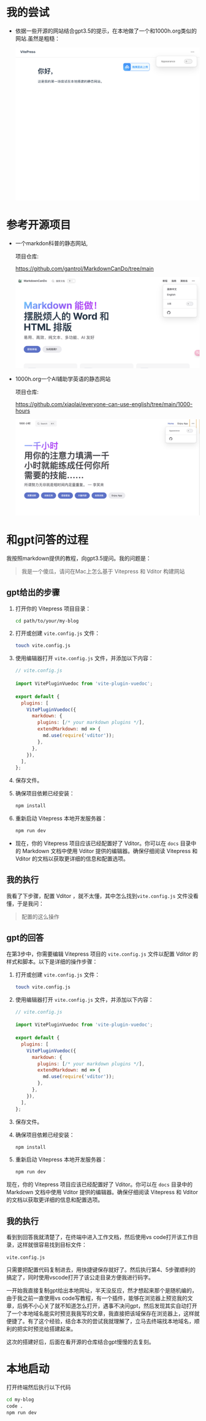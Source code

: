 # 我的尝试
- 依据一些开源的网站结合gpt3.5的提示，在本地做了一个和1000h.org类似的网站.虽然是粗糙：

    ![](./images/my-blog.png)
# 参考开源项目

- 一个markdon科普的静态网站,

    项目仓库:

    https://github.com/gantrol/MarkdownCanDo/tree/main

    ![](./images/markdown.png)

- 1000h.org一个AI辅助学英语的静态网站

    项目仓库:

    https://github.com/xiaolai/everyone-can-use-english/tree/main/1000-hours

    ![](./images/1000h.png)


# 和gpt问答的过程
我按照markdown提供的教程，向gpt3.5提问。我的问题是：

>我是一个傻瓜，请问在Mac上怎么基于 Vitepress 和 Vditor 构建网站

## gpt给出的步骤

1. 打开你的 Vitepress 项目目录：

    ```bash
    cd path/to/your/my-blog
    ```

2. 打开或创建 `vite.config.js` 文件：

    ```bash
    touch vite.config.js
    ```

3. 使用编辑器打开 `vite.config.js` 文件，并添加以下内容：

    ```javascript
    // vite.config.js

    import VitePluginVuedoc from 'vite-plugin-vuedoc';

    export default {
      plugins: [
        VitePluginVuedoc({
          markdown: {
            plugins: [/* your markdown plugins */],
            extendMarkdown: md => {
              md.use(require('vditor'));
            },
          },
        }),
      ],
    };
    ```

4. 保存文件。

5. 确保项目依赖已经安装：

    ```bash
    npm install
    ```

6. 重新启动 Vitepress 本地开发服务器：

    ```bash
    npm run dev
    ```

- 现在，你的 Vitepress 项目应该已经配置好了 Vditor。你可以在 `docs` 目录中的 Markdown 文档中使用 Vditor 提供的编辑器。确保仔细阅读 Vitepress 和 Vditor 的文档以获取更详细的信息和配置选项。

## 我的执行

我看了下步骤，配置 Vditor ，就不太懂，其中怎么找到`vite.config.js` 文件没看懂，于是我问：
>配置的这么操作
## gpt的回答

在第3步中，你需要编辑 Vitepress 项目的 `vite.config.js` 文件以配置 Vditor 的样式和脚本。以下是详细的操作步骤：

1. 打开或创建 `vite.config.js` 文件：

    ```bash
    touch vite.config.js
    ```

2. 使用编辑器打开 `vite.config.js` 文件，并添加以下内容：

    ```javascript
    // vite.config.js

    import VitePluginVuedoc from 'vite-plugin-vuedoc';

    export default {
      plugins: [
        VitePluginVuedoc({
          markdown: {
            plugins: [/* your markdown plugins */],
            extendMarkdown: md => {
              md.use(require('vditor'));
            },
          },
        }),
      ],
    };
    ```

3. 保存文件。

4. 确保项目依赖已经安装：

    ```bash
    npm install
    ```

5. 重新启动 Vitepress 本地开发服务器：

    ```bash
    npm run dev
    ```

现在，你的 Vitepress 项目应该已经配置好了 Vditor。你可以在 `docs` 目录中的 Markdown 文档中使用 Vditor 提供的编辑器。确保仔细阅读 Vitepress 和 Vditor 的文档以获取更详细的信息和配置选项。
## 我的执行
看到到回答我就清楚了，在终端中进入工作文档，然后使用vs code打开该工作目录，这样就很容易找到目标文件：

`vite.config.js` 

只需要把配置代码复制进去，用快捷键保存就好了。然后执行第4、5步骤顺利的搞定了，同时使用vscode打开了该公走目录方便我进行码字。

一开始我直接复制gpt给出本地网址，半天没反应，然才想起来那个是随机编的，由于我之前一直使用vs code写教程，有一个插件，能够在浏览器上预览我的文章，后俩不小心关了就不知道怎么打开，遇事不决问gpt，然后发现其实自动打开了一个本地域名能实时预览我我写的文章，我直接把该域保存在浏览器上，这样就便捷了。有了这个经验，结合本次的尝试我就理解了，立马去终端找本地域名，顺利的把实时预览给搭建起来。

这次的搭建好后，后面在看开源的仓库结合gpt慢慢的去复刻。

# 本地启动
打开终端然后执行以下代码
```bash
cd my-blog
code .
npm run dev
